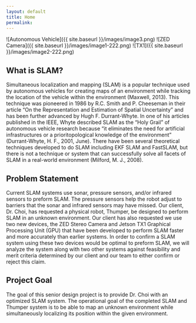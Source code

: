 ```yaml
---
layout: default
title: Home
permalink:
---
```

![Autonomous Vehicle]({{ site.baseurl }}/images/image3.png)
![ZED Camera]({{ site.baseurl }}/images/image1-222.png)
![TX1]({{ site.baseurl }}/images/image2-222.png)
## What is SLAM?
  Simultaneous localization and mapping (SLAM) is a popular technique used by autonomous vehicles for creating maps of an environment while tracking the location of the vehicle within the environment (Maxwell, 2013). This technique was pioneered in 1986 by R.C. Smith and P. Cheeseman in their article “On the Representation and Estimation of Spatial Uncertainty” and has been further advanced by Hugh F. Durrant-Whyte. In one of his articles published in the IEEE, Whyte described SLAM as the “Holy Grail” of autonomous vehicle research because “it eliminates the need for artificial infrastructures or a prioritopological knowledge of the environment” (Durrant-Whyte, H. F., 2001, June). There have been several theoretical techniques developed to do SLAM including EKF SLAM and FastSLAM, but there is not a technique or system that can successfully solve all facets of SLAM in a real-world environment (Milford, M. J., 2008).

## Problem Statement
  Current SLAM systems use sonar, pressure sensors, and/or infrared sensors to preform SLAM. The pressure sensors help the robot adjust to barriers that the sonar and infrared sensors may have missed. Our client, Dr. Choi, has requested a physical robot, Thumper, be designed to perform SLAM in an unknown environment. Our client has also requested we use two new devices, the ZED Stereo Camera and Jetson TX1 Graphical Processing Unit (GPU) that have been developed to perform SLAM faster and more accurately than earlier systems. In order to confirm a SLAM system using these two devices would be optimal to preform SLAM, we will analyze the system along with two other systems against feasibility and merit criteria determined by our client and our team to either confirm or reject this claim. 

## Project Goal
  The goal of this senior design project is to provide Dr. Choi with an optimized SLAM system. The operational goal of the completed SLAM and Thumper system is to be able to map an unknown environment while simultaneously localizing its position within the given environment.
